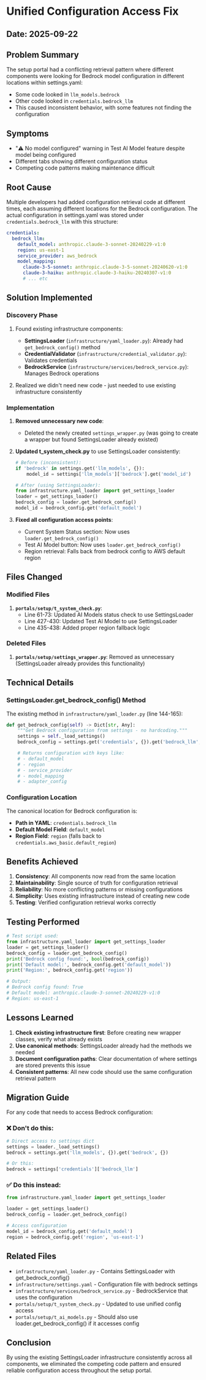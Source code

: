 # Unified Configuration Access Fix

## Date: 2025-09-22

## Problem Summary
The setup portal had a conflicting retrieval pattern where different components were looking for Bedrock model configuration in different locations within settings.yaml:
- Some code looked in `llm_models.bedrock`
- Other code looked in `credentials.bedrock_llm`
- This caused inconsistent behavior, with some features not finding the configuration

## Symptoms
- "⚠️ No model configured" warning in Test AI Model feature despite model being configured
- Different tabs showing different configuration status
- Competing code patterns making maintenance difficult

## Root Cause
Multiple developers had added configuration retrieval code at different times, each assuming different locations for the Bedrock configuration. The actual configuration in settings.yaml was stored under `credentials.bedrock_llm` with this structure:

```yaml
credentials:
  bedrock_llm:
    default_model: anthropic.claude-3-sonnet-20240229-v1:0
    region: us-east-1
    service_provider: aws_bedrock
    model_mapping:
      claude-3-5-sonnet: anthropic.claude-3-5-sonnet-20240620-v1:0
      claude-3-haiku: anthropic.claude-3-haiku-20240307-v1:0
      # ... etc
```

## Solution Implemented

### Discovery Phase
1. Found existing infrastructure components:
   - **SettingsLoader** (`infrastructure/yaml_loader.py`): Already had `get_bedrock_config()` method
   - **CredentialValidator** (`infrastructure/credential_validator.py`): Validates credentials
   - **BedrockService** (`infrastructure/services/bedrock_service.py`): Manages Bedrock operations

2. Realized we didn't need new code - just needed to use existing infrastructure consistently

### Implementation
1. **Removed unnecessary new code**:
   - Deleted the newly created `settings_wrapper.py` (was going to create a wrapper but found SettingsLoader already existed)

2. **Updated t_system_check.py** to use SettingsLoader consistently:
   ```python
   # Before (inconsistent):
   if 'bedrock' in settings.get('llm_models', {}):
       model_id = settings['llm_models']['bedrock'].get('model_id')

   # After (using SettingsLoader):
   from infrastructure.yaml_loader import get_settings_loader
   loader = get_settings_loader()
   bedrock_config = loader.get_bedrock_config()
   model_id = bedrock_config.get('default_model')
   ```

3. **Fixed all configuration access points**:
   - Current System Status section: Now uses `loader.get_bedrock_config()`
   - Test AI Model button: Now uses `loader.get_bedrock_config()`
   - Region retrieval: Falls back from bedrock config to AWS default region

## Files Changed

### Modified Files
1. **`portals/setup/t_system_check.py`**:
   - Line 61-73: Updated AI Models status check to use SettingsLoader
   - Line 427-430: Updated Test AI Model to use SettingsLoader
   - Line 435-438: Added proper region fallback logic

### Deleted Files
1. **`portals/setup/settings_wrapper.py`**: Removed as unnecessary (SettingsLoader already provides this functionality)

## Technical Details

### SettingsLoader.get_bedrock_config() Method
The existing method in `infrastructure/yaml_loader.py` (line 144-165):
```python
def get_bedrock_config(self) -> Dict[str, Any]:
    """Get Bedrock configuration from settings - no hardcoding."""
    settings = self._load_settings()
    bedrock_config = settings.get('credentials', {}).get('bedrock_llm', {})

    # Returns configuration with keys like:
    # - default_model
    # - region
    # - service_provider
    # - model_mapping
    # - adapter_config
```

### Configuration Location
The canonical location for Bedrock configuration is:
- **Path in YAML**: `credentials.bedrock_llm`
- **Default Model Field**: `default_model`
- **Region Field**: `region` (falls back to `credentials.aws_basic.default_region`)

## Benefits Achieved

1. **Consistency**: All components now read from the same location
2. **Maintainability**: Single source of truth for configuration retrieval
3. **Reliability**: No more conflicting patterns or missing configurations
4. **Simplicity**: Uses existing infrastructure instead of creating new code
5. **Testing**: Verified configuration retrieval works correctly

## Testing Performed

```python
# Test script used:
from infrastructure.yaml_loader import get_settings_loader
loader = get_settings_loader()
bedrock_config = loader.get_bedrock_config()
print('Bedrock config found:', bool(bedrock_config))
print('Default model:', bedrock_config.get('default_model'))
print('Region:', bedrock_config.get('region'))

# Output:
# Bedrock config found: True
# Default model: anthropic.claude-3-sonnet-20240229-v1:0
# Region: us-east-1
```

## Lessons Learned

1. **Check existing infrastructure first**: Before creating new wrapper classes, verify what already exists
2. **Use canonical methods**: SettingsLoader already had the methods we needed
3. **Document configuration paths**: Clear documentation of where settings are stored prevents this issue
4. **Consistent patterns**: All new code should use the same configuration retrieval pattern

## Migration Guide

For any code that needs to access Bedrock configuration:

### ❌ Don't do this:
```python
# Direct access to settings dict
settings = loader._load_settings()
bedrock = settings.get('llm_models', {}).get('bedrock', {})

# Or this:
bedrock = settings['credentials']['bedrock_llm']
```

### ✅ Do this instead:
```python
from infrastructure.yaml_loader import get_settings_loader

loader = get_settings_loader()
bedrock_config = loader.get_bedrock_config()

# Access configuration
model_id = bedrock_config.get('default_model')
region = bedrock_config.get('region', 'us-east-1')
```

## Related Files
- `infrastructure/yaml_loader.py` - Contains SettingsLoader with get_bedrock_config()
- `infrastructure/settings.yaml` - Configuration file with bedrock settings
- `infrastructure/services/bedrock_service.py` - BedrockService that uses the configuration
- `portals/setup/t_system_check.py` - Updated to use unified config access
- `portals/setup/t_ai_models.py` - Should also use loader.get_bedrock_config() if it accesses config

## Conclusion
By using the existing SettingsLoader infrastructure consistently across all components, we eliminated the competing code pattern and ensured reliable configuration access throughout the setup portal.